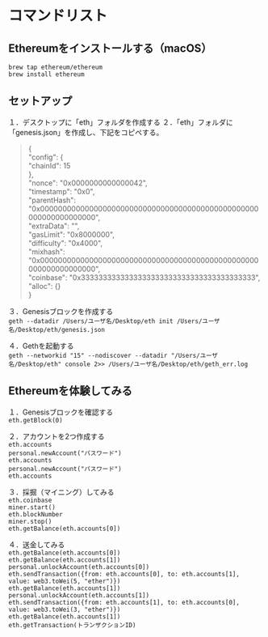 
# コマンドリスト

## Ethereumをインストールする（macOS）
`brew tap ethereum/ethereum`  
`brew install ethereum`

## セットアップ
１．デスクトップに「eth」フォルダを作成する
２．「eth」フォルダに「genesis.json」を作成し、下記をコピペする。  
> {  
>   "config": {  
>     "chainId": 15  
>   },  
>   "nonce": "0x0000000000000042",  
>   "timestamp": "0x0",  
>   "parentHash": "0x0000000000000000000000000000000000000000000000000000000000000000",  
>   "extraData": "",  
>   "gasLimit": "0x8000000",  
>   "difficulty": "0x4000",  
>   "mixhash": "0x0000000000000000000000000000000000000000000000000000000000000000",  
>   "coinbase": "0x3333333333333333333333333333333333333333",  
>   "alloc": {}  
> }

３．Genesisブロックを作成する  
`geth --datadir /Users/ユーザ名/Desktop/eth init /Users/ユーザ名/Desktop/eth/genesis.json`

４．Gethを起動する  
`geth --networkid "15" --nodiscover --datadir "/Users/ユーザ名/Desktop/eth" console 2>> /Users/ユーザ名/Desktop/eth/geth_err.log`

## Ethereumを体験してみる

１．Genesisブロックを確認する  
`eth.getBlock(0)`

２．アカウントを2つ作成する  
`eth.accounts`  
`personal.newAccount("パスワード")`  
`eth.accounts`  
`personal.newAccount("パスワード")`  
`eth.accounts`

３．採掘（マイニング）してみる  
`eth.coinbase`  
`miner.start()`  
`eth.blockNumber`  
`miner.stop()`  
`eth.getBalance(eth.accounts[0])`

４．送金してみる  
`eth.getBalance(eth.accounts[0])`  
`eth.getBalance(eth.accounts[1])`  
`personal.unlockAccount(eth.accounts[0])`  
`eth.sendTransaction({from: eth.accounts[0], to: eth.accounts[1], value: web3.toWei(5, "ether")})`  
`eth.getBalance(eth.accounts[1])`  
`personal.unlockAccount(eth.accounts[1])`  
`eth.sendTransaction({from: eth.accounts[1], to: eth.accounts[0], value: web3.toWei(3, "ether")})`  
`eth.getBalance(eth.accounts[1])`  
`eth.getTransaction(トランザクションID)`